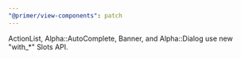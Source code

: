 ```yaml
---
"@primer/view-components": patch
---
```


ActionList, Alpha::AutoComplete, Banner, and Alpha::Dialog use new "with_*" Slots API.
